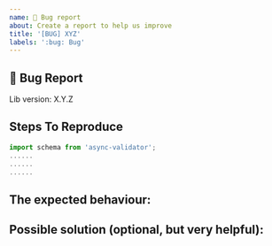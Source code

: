 ```yaml
---
name: 🐛 Bug report
about: Create a report to help us improve
title: '[BUG] XYZ'
labels: ':bug: Bug'
---
```


## 🐛 Bug Report

<!-- A clear and concise description of what the bug is. -->

Lib version: X.Y.Z

## Steps To Reproduce

<!-- The exact steps required to reproduce the issue, ideally with a code example -->

```javascript
import schema from 'async-validator';
......
......
......
```

## The expected behaviour:

<!-- A clear and concise description of what you expected to happen. -->


## Possible solution (optional, but very helpful):

```javascript

```
